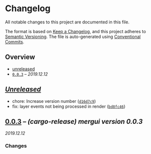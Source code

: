 # Changelog

All notable changes to this project are documented in this file.

The format is based on [Keep a Changelog], and this project adheres to
[Semantic Versioning]. The file is auto-generated using [Conventional Commits].

[keep a changelog]: https://keepachangelog.com/en/1.0.0/
[semantic versioning]: https://semver.org/spec/v2.0.0.html
[conventional commits]: https://www.conventionalcommits.org/en/v1.0.0-beta.4/

## Overview

- [unreleased](#unreleased)
- [`0.0.3`](#003) – _2019.12.12_

## _[Unreleased]_

- chore: Increase version number ([`d16d7c9`])
- fix: layer events not being processed in render ([`bd8fc46`])

## [0.0.3] – _(cargo-release) mergui version 0.0.3_

_2019.12.12_

### Changes

<!-- [releases] -->

[unreleased]: #/compare/v0.0.3...HEAD
[0.0.3]: #/releases/tag/v0.0.3

<!-- [commits] -->

[`d16d7c9`]: #/commit/d16d7c97e65c7518d0eaa4578b5cbbb37073a36f
[`bd8fc46`]: #/commit/bd8fc4695d95bfdaceb830197236603fe067ce35
